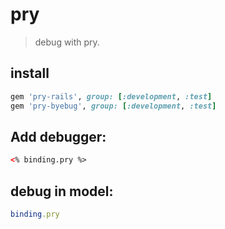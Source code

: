 # pry
> debug with pry.

## install
```rb
gem 'pry-rails', group: [:development, :test]
gem 'pry-byebug', group: [:development, :test]
```

## Add debugger:
```html
<% binding.pry %>
```

## debug in model:
```rb
binding.pry
```
